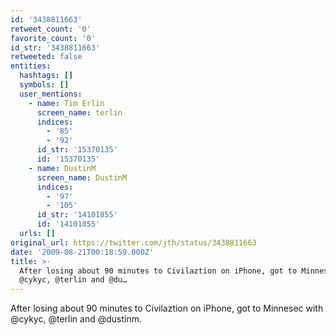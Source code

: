 ```yaml
---
id: '3438811663'
retweet_count: '0'
favorite_count: '0'
id_str: '3438811663'
retweeted: false
entities:
  hashtags: []
  symbols: []
  user_mentions:
    - name: Tim Erlin
      screen_name: terlin
      indices:
        - '85'
        - '92'
      id_str: '15370135'
      id: '15370135'
    - name: DustinM
      screen_name: DustinM
      indices:
        - '97'
        - '105'
      id_str: '14101855'
      id: '14101855'
  urls: []
original_url: https://twitter.com/jth/status/3438811663
date: '2009-08-21T00:18:59.000Z'
title: >-
  After losing about 90 minutes to Civilaztion on iPhone, got to Minnesec with
  @cykyc, @terlin and @du…
---
```


After losing about 90 minutes to Civilaztion on iPhone, got to Minnesec with @cykyc, @terlin and @dustinm.
